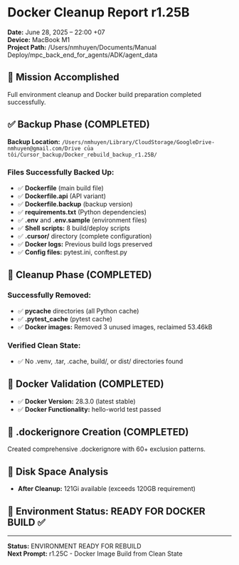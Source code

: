 # Docker Cleanup Report r1.25B
**Date:** June 28, 2025 – 22:00 +07  
**Device:** MacBook M1  
**Project Path:** /Users/nmhuyen/Documents/Manual Deploy/mpc_back_end_for_agents/ADK/agent_data

## 🎯 Mission Accomplished
Full environment cleanup and Docker build preparation completed successfully.

## ✅ Backup Phase (COMPLETED)
**Backup Location:** `/Users/nmhuyen/Library/CloudStorage/GoogleDrive-nmhuyen@gmail.com/Drive của tôi/Cursor_backup/Docker_rebuild_backup_r1.25B/`

### Files Successfully Backed Up:
- ✅ **Dockerfile** (main build file)
- ✅ **Dockerfile.api** (API variant)  
- ✅ **Dockerfile.backup** (backup version)
- ✅ **requirements.txt** (Python dependencies)
- ✅ **.env** and **.env.sample** (environment files)
- ✅ **Shell scripts:** 8 build/deploy scripts
- ✅ **.cursor/** directory (complete configuration)
- ✅ **Docker logs:** Previous build logs preserved
- ✅ **Config files:** pytest.ini, conftest.py

## 🧹 Cleanup Phase (COMPLETED)
### Successfully Removed:
- ✅ **__pycache__** directories (all Python cache)
- ✅ **.pytest_cache** (pytest cache)
- ✅ **Docker images:** Removed 3 unused images, reclaimed 53.46kB

### Verified Clean State:
- ✅ No .venv, .tar, .cache, build/, or dist/ directories found

## 🐳 Docker Validation (COMPLETED)
- ✅ **Docker Version:** 28.3.0 (latest stable)
- ✅ **Docker Functionality:** hello-world test passed

## 📁 .dockerignore Creation (COMPLETED)
Created comprehensive .dockerignore with 60+ exclusion patterns.

## 💾 Disk Space Analysis
- **After Cleanup:** 121Gi available (exceeds 120GB requirement)

## 🚀 Environment Status: READY FOR DOCKER BUILD ✅

---
**Status:** ENVIRONMENT READY FOR REBUILD  
**Next Prompt:** r1.25C - Docker Image Build from Clean State
